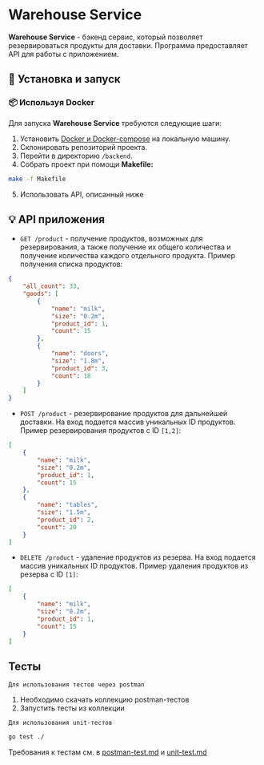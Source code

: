 # Warehouse Service

**Warehouse Service** - бэкенд сервис, который позволяет резервироваться продукты для доставки. 
Программа предоставляет API для работы с приложением.

## :checkered_flag: Установка и запуск

### :package: Используя Docker

Для запуска **Warehouse Service** требуются следующие шаги:

1. Установить [Docker и Docker-compose](https://www.docker.com/) на локальную машину.
2. Склонировать репозиторий проекта.
3. Перейти в директорию `/backend`.
4. Собрать проект при помощи **Makefile:**
```bash
make -f Makefile
```
5. Использовать API, описанный ниже

## :bulb: API приложения

- ```GET /product``` - получение продуктов, возможных для резервирования, а также получение их общего количества и получение количества
каждого отдельного продукта. Пример получения списка продуктов:
```json
{
    "all_count": 33,
    "goods": [
        {
            "name": "milk",
            "size": "0.2m",
            "product_id": 1,
            "count": 15
        },
        {
            "name": "doors",
            "size": "1.8m",
            "product_id": 3,
            "count": 18
        }
    ]
}
```
- ```POST /product``` - резервирование продуктов для дальнейшей доставки. На вход подается массив уникальных ID продуктов.
Пример резервирования продуктов с ID `[1,2]`:
```json
[
    {
        "name": "milk",
        "size": "0.2m",
        "product_id": 1,
        "count": 15
    },
    {
        "name": "tables",
        "size": "1.5m",
        "product_id": 2,
        "count": 20
    }
]
```
- ```DELETE /product``` - удаление продуктов из резерва. На вход подается массив уникальных ID продуктов. 
Пример удаления продуктов из резерва с ID `[1]`:
```json
[
    {
        "name": "milk",
        "size": "0.2m",
        "product_id": 1,
        "count": 15
    }
]
```

## Тесты
`Для использования тестов через postman`
1. Необходимо скачать коллекцию postman-тестов
2. Запустить тесты из коллекции

`Для использования unit-тестов`
```bash
go test ./
```
Требования к тестам см. в [postman-test.md](/backend/doc/postman-test.md) и [unit-test.md](/backend/doc/unit-test.md)



